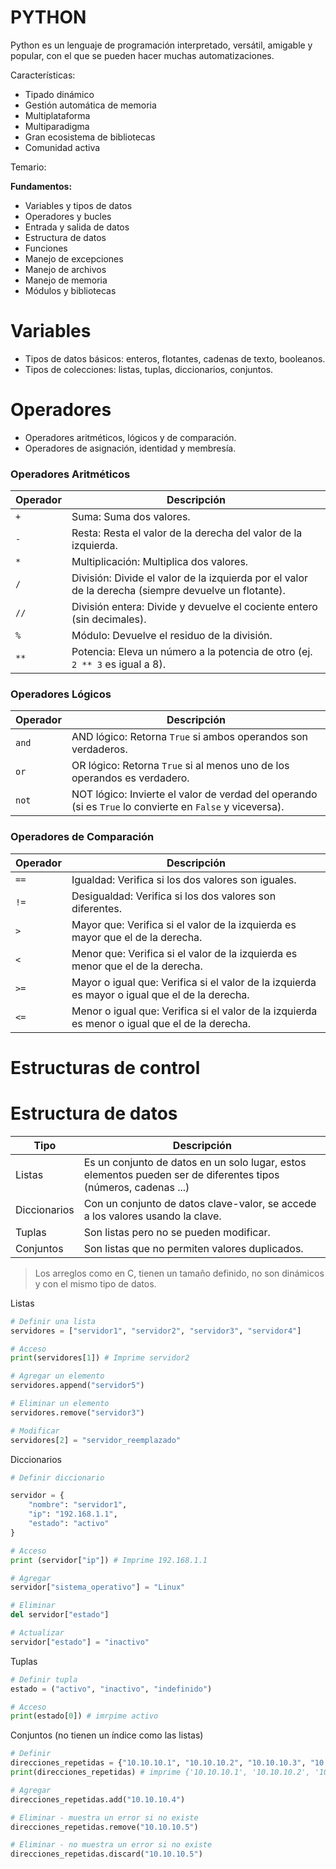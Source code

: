 
# PYTHON

Python es un lenguaje de programación interpretado, versátil, amigable y popular, con el que se pueden hacer muchas automatizaciones. 

Características:

- Tipado dinámico
- Gestión automática de memoria
- Multiplataforma
- Multiparadigma
- Gran ecosistema de bibliotecas
- Comunidad activa

Temario:

**Fundamentos:**

- Variables y tipos de datos
- Operadores y bucles
- Entrada y salida de datos
- Estructura de datos
- Funciones
- Manejo de excepciones
- Manejo de archivos
- Manejo de memoria
- Módulos y bibliotecas

# Variables

- Tipos de datos básicos: enteros, flotantes, cadenas de texto, booleanos.
- Tipos de colecciones: listas, tuplas, diccionarios, conjuntos.

# Operadores

- Operadores aritméticos, lógicos y de comparación.
- Operadores de asignación, identidad y membresía.

### Operadores Aritméticos

| Operador | Descripción                                                                                          |
| -------- | ---------------------------------------------------------------------------------------------------- |
| `+`      | Suma: Suma dos valores.                                                                              |
| `-`      | Resta: Resta el valor de la derecha del valor de la izquierda.                                       |
| `*`      | Multiplicación: Multiplica dos valores.                                                              |
| `/`      | División: Divide el valor de la izquierda por el valor de la derecha (siempre devuelve un flotante). |
| `//`     | División entera: Divide y devuelve el cociente entero (sin decimales).                               |
| `%`      | Módulo: Devuelve el residuo de la división.                                                          |
| `**`     | Potencia: Eleva un número a la potencia de otro (ej. `2 ** 3` es igual a 8).                         |
### Operadores Lógicos

| Operador | Descripción                                                                                              |
| -------- | -------------------------------------------------------------------------------------------------------- |
| `and`    | AND lógico: Retorna `True` si ambos operandos son verdaderos.                                            |
| `or`     | OR lógico: Retorna `True` si al menos uno de los operandos es verdadero.                                 |
| `not`    | NOT lógico: Invierte el valor de verdad del operando (si es `True` lo convierte en `False` y viceversa). |
### Operadores de Comparación

| Operador | Descripción                                                                                    |
| -------- | ---------------------------------------------------------------------------------------------- |
| `==`     | Igualdad: Verifica si los dos valores son iguales.                                             |
| `!=`     | Desigualdad: Verifica si los dos valores son diferentes.                                       |
| `>`      | Mayor que: Verifica si el valor de la izquierda es mayor que el de la derecha.                 |
| `<`      | Menor que: Verifica si el valor de la izquierda es menor que el de la derecha.                 |
| `>=`     | Mayor o igual que: Verifica si el valor de la izquierda es mayor o igual que el de la derecha. |
| `<=`     | Menor o igual que: Verifica si el valor de la izquierda es menor o igual que el de la derecha. |

# Estructuras de control


# Estructura de datos

| Tipo         | Descripción                                                                                                     |
| ------------ | --------------------------------------------------------------------------------------------------------------- |
| Listas       | Es un conjunto de datos en un solo lugar, estos elementos pueden ser de diferentes tipos (números, cadenas ...) |
| Diccionarios | Con un conjunto de datos clave-valor, se accede a los valores usando la clave.                                  |
| Tuplas       | Son listas pero no se pueden modificar.                                                                         |
| Conjuntos    | Son listas que no permiten valores duplicados.                                                                  |
 > Los arreglos como en C, tienen un tamaño definido, no son dinámicos y con el mismo tipo de datos.
 
 Listas

```python
# Definir una lista
servidores = ["servidor1", "servidor2", "servidor3", "servidor4"]

# Acceso
print(servidores[1]) # Imprime servidor2

# Agregar un elemento
servidores.append("servidor5")

# Eliminar un elemento
servidores.remove("servidor3")

# Modificar
servidores[2] = "servidor_reemplazado"
```

Diccionarios

```python
# Definir diccionario

servidor = {
	"nombre": "servidor1",
	"ip": "192.168.1.1",
	"estado": "activo"
}

# Acceso
print (servidor["ip"]) # Imprime 192.168.1.1

# Agregar
servidor["sistema_operativo"] = "Linux"

# Eliminar
del servidor["estado"]

# Actualizar
servidor["estado"] = "inactivo"

```

Tuplas

```python
# Definir tupla
estado = ("activo", "inactivo", "indefinido")

# Acceso
print(estado[0]) # imrpime activo
```

Conjuntos (no tienen un índice como las listas)

```python
# Definir 
direcciones_repetidas = {"10.10.10.1", "10.10.10.2", "10.10.10.3", "10.10.10.1"}
print(direcciones_repetidas) # imprime {'10.10.10.1', '10.10.10.2', '10.10.10.3'}

# Agregar
direcciones_repetidas.add("10.10.10.4")

# Eliminar - muestra un error si no existe
direcciones_repetidas.remove("10.10.10.5")

# Eliminar - no muestra un error si no existe
direcciones_repetidas.discard("10.10.10.5")
```